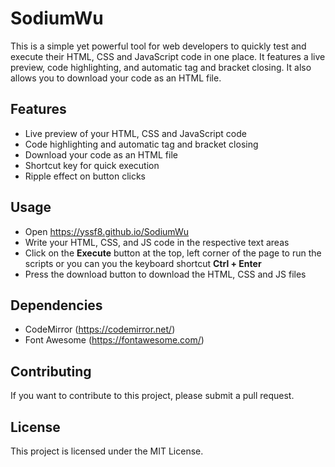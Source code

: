 # SodiumWu
This is a simple yet powerful tool for web developers to quickly test and execute their HTML, CSS and JavaScript code in one place. It features a live preview, code highlighting, and automatic tag and bracket closing. It also allows you to download your code as an HTML file.

## Features
* Live preview of your HTML, CSS and JavaScript code
* Code highlighting and automatic tag and bracket closing
* Download your code as an HTML file
* Shortcut key for quick execution
* Ripple effect on button clicks

## Usage
* Open https://yssf8.github.io/SodiumWu
* Write your HTML, CSS, and JS code in the respective text areas
* Click on the **Execute** button at the top, left corner of the page to run the scripts or you can you the keyboard shortcut **Ctrl + Enter**
* Press the download button to download the HTML, CSS and JS files

## Dependencies
* CodeMirror (https://codemirror.net/)
* Font Awesome (https://fontawesome.com/)

## Contributing
If you want to contribute to this project, please submit a pull request.

## License
This project is licensed under the MIT License.
